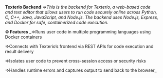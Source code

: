 **Texterio Backend**
=>_This is the backend for Texterio, a web-based code and text editor that allows users to run code securely online across Python, C, C++, Java, JavaScript, and Node.js. The backend uses Node.js, Express, and Docker for safe, containerized code execution._

**⚙️ Features**
_=>Runs user code in multiple programming languages using Docker containers

=>Connects with Texterio’s frontend via REST APIs for code execution and result delivery

=>Isolates user code to prevent cross-session access or security risks

=>Handles runtime errors and captures output to send back to the browser_
